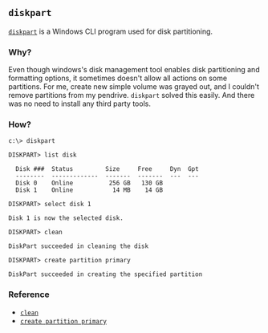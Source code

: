 ## `diskpart`

[`diskpart`](https://docs.microsoft.com/en-us/windows-server/administration/windows-commands/diskpart) is a Windows CLI program used for disk partitioning.

### Why?
Even though windows's disk management tool enables disk partitioning and formatting options, it sometimes doesn't allow all actions on some partitions. For me, create new simple volume was grayed out, and I couldn't remove partitions from my pendrive. `diskpart` solved this easily. And there was no need to install any third party tools.

### How?

```dos
c:\> diskpart

DISKPART> list disk

  Disk ###  Status         Size     Free     Dyn  Gpt
  --------  -------------  -------  -------  ---  ---
  Disk 0    Online          256 GB   130 GB         
  Disk 1    Online           14 MB    14 GB         
       
DISKPART> select disk 1

Disk 1 is now the selected disk.

DISKPART> clean

DiskPart succeeded in cleaning the disk

DISKPART> create partition primary

DiskPart succeeded in creating the specified partition
```

### Reference

 * [`clean`](https://docs.microsoft.com/en-us/windows-server/administration/windows-commands/clean)
 * [`create partition primary`](https://docs.microsoft.com/en-us/windows-server/administration/windows-commands/create-partition-primary)
